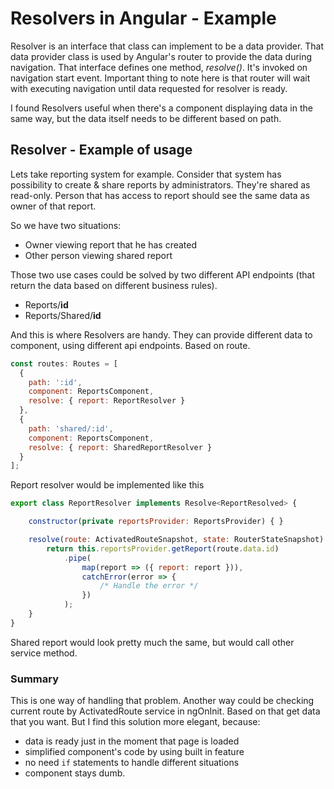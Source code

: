 Resolvers in Angular - Example
==============================
Resolver is an interface that class can implement to be a data provider. 
That data provider class is used by Angular's router to provide the data during navigation.
That interface defines one method, *resolve()*. It's invoked on navigation start event.
Important thing to note here is that router will wait with executing navigation until data requested for resolver is ready.

I found Resolvers useful when there's a component displaying data in the same way, but the data itself needs to be different based on path.

## Resolver - Example of usage
Lets take reporting system for example.
Consider that system has possibility to create & share reports by administrators.
They're shared as read-only.
Person that has access to report should see the same data as owner of that report.

So we have two situations:
- Owner viewing report that he has created
- Other person viewing shared report

Those two use cases could be solved by two different API endpoints (that return the data based on different business rules).
- Reports/__id__
- Reports/Shared/__id__

And this is where Resolvers are handy.
They can provide different data to component, using different api endpoints. Based on route.

```javascript
const routes: Routes = [
  {
    path: ':id',
    component: ReportsComponent,
    resolve: { report: ReportResolver }
  },
  {
    path: 'shared/:id',
    component: ReportsComponent,
    resolve: { report: SharedReportResolver }
  }
];
```

Report resolver would be implemented like this

```javascript
export class ReportResolver implements Resolve<ReportResolved> {

    constructor(private reportsProvider: ReportsProvider) { }

    resolve(route: ActivatedRouteSnapshot, state: RouterStateSnapshot): Observable<ReportResolved> {
        return this.reportsProvider.getReport(route.data.id)
            .pipe(
                map(report => ({ report: report })),
                catchError(error => {
                    /* Handle the error */
                })
            );
    }
}
```

Shared report would look pretty much the same, but would call other service method.

### Summary

This is one way of handling that problem.
Another way could be checking current route by ActivatedRoute service in ngOnInit. Based on that get data that you want. 
But I find this solution more elegant, because:
- data is ready just in the moment that page is loaded 
- simplified component's code by using built in feature
- no need `if` statements to handle different situations
- component stays dumb.

